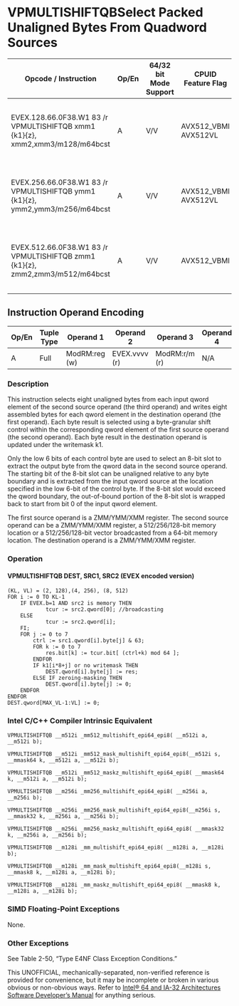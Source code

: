 # VPMULTISHIFTQB**Select Packed Unaligned Bytes From Quadword Sources**

| Opcode / Instruction                                                          | Op/En | 64/32 bit Mode Support | CPUID Feature Flag   | Description                                                                                                               |
| ----------------------------------------------------------------------------- | ----- | ---------------------- | -------------------- | ------------------------------------------------------------------------------------------------------------------------- |
| EVEX.128.66.0F38.W1 83 /r VPMULTISHIFTQB xmm1 {k1}{z}, xmm2,xmm3/m128/m64bcst | A     | V/V                    | AVX512_VBMI AVX512VL | Select unaligned bytes from qwords in xmm3/m128/m64bcst using control bytes in xmm2, write byte results to xmm1 under k1. |
| EVEX.256.66.0F38.W1 83 /r VPMULTISHIFTQB ymm1 {k1}{z}, ymm2,ymm3/m256/m64bcst | A     | V/V                    | AVX512_VBMI AVX512VL | Select unaligned bytes from qwords in ymm3/m256/m64bcst using control bytes in ymm2, write byte results to ymm1 under k1. |
| EVEX.512.66.0F38.W1 83 /r VPMULTISHIFTQB zmm1 {k1}{z}, zmm2,zmm3/m512/m64bcst | A     | V/V                    | AVX512_VBMI          | Select unaligned bytes from qwords in zmm3/m512/m64bcst using control bytes in zmm2, write byte results to zmm1 under k1. |

## Instruction Operand Encoding

| Op/En | Tuple Type | Operand 1     | Operand 2     | Operand 3     | Operand 4 |
| ----- | ---------- | ------------- | ------------- | ------------- | --------- |
| A     | Full       | ModRM:reg (w) | EVEX.vvvv (r) | ModRM:r/m (r) | N/A       |

### Description

This instruction selects eight unaligned bytes from each input qword element of the second source operand (the third operand) and writes eight assembled bytes for each qword element in the destination operand (the first operand). Each byte result is selected using a byte-granular shift control within the corresponding qword element of the first source operand (the second operand). Each byte result in the destination operand is updated under the writemask k1.

Only the low 6 bits of each control byte are used to select an 8-bit slot to extract the output byte from the qword data in the second source operand. The starting bit of the 8-bit slot can be unaligned relative to any byte boundary and is extracted from the input qword source at the location specified in the low 6-bit of the control byte. If the 8-bit slot would exceed the qword boundary, the out-of-bound portion of the 8-bit slot is wrapped back to start from bit 0 of the input qword element.

The first source operand is a ZMM/YMM/XMM register. The second source operand can be a ZMM/YMM/XMM register, a 512/256/128-bit memory location or a 512/256/128-bit vector broadcasted from a 64-bit memory location. The destination operand is a ZMM/YMM/XMM register.

### Operation

#### VPMULTISHIFTQB DEST, SRC1, SRC2 (EVEX encoded version)

```
(KL, VL) = (2, 128),(4, 256), (8, 512)
FOR i := 0 TO KL-1
    IF EVEX.b=1 AND src2 is memory THEN
            tcur := src2.qword[0]; //broadcasting
    ELSE
            tcur := src2.qword[i];
    FI;
    FOR j := 0 to 7
        ctrl := src1.qword[i].byte[j] & 63;
        FOR k := 0 to 7
            res.bit[k] := tcur.bit[ (ctrl+k) mod 64 ];
        ENDFOR
        IF k1[i*8+j] or no writemask THEN
            DEST.qword[i].byte[j] := res;
        ELSE IF zeroing-masking THEN
            DEST.qword[i].byte[j] := 0;
    ENDFOR
ENDFOR
DEST.qword[MAX_VL-1:VL] := 0;

```

### Intel C/C++ Compiler Intrinsic Equivalent

```
VPMULTISHIFTQB __m512i _mm512_multishift_epi64_epi8( __m512i a, __m512i b);

```

```
VPMULTISHIFTQB __m512i _mm512_mask_multishift_epi64_epi8(__m512i s, __mmask64 k, __m512i a, __m512i b);

```

```
VPMULTISHIFTQB __m512i _mm512_maskz_multishift_epi64_epi8( __mmask64 k, __m512i a, __m512i b);

```

```
VPMULTISHIFTQB __m256i _mm256_multishift_epi64_epi8( __m256i a, __m256i b);

```

```
VPMULTISHIFTQB __m256i _mm256_mask_multishift_epi64_epi8(__m256i s, __mmask32 k, __m256i a, __m256i b);

```

```
VPMULTISHIFTQB __m256i _mm256_maskz_multishift_epi64_epi8( __mmask32 k, __m256i a, __m256i b);

```

```
VPMULTISHIFTQB __m128i _mm_multishift_epi64_epi8( __m128i a, __m128i b);

```

```
VPMULTISHIFTQB __m128i _mm_mask_multishift_epi64_epi8(__m128i s, __mmask8 k, __m128i a, __m128i b);

```

```
VPMULTISHIFTQB __m128i _mm_maskz_multishift_epi64_epi8( __mmask8 k, __m128i a, __m128i b);

```

### SIMD Floating-Point Exceptions

None.

### Other Exceptions

See Table 2-50, “Type E4NF Class Exception Conditions.”

This UNOFFICIAL, mechanically-separated, non-verified reference is provided for convenience, but it may be
incomplete or broken in various obvious or non-obvious
ways. Refer to [Intel® 64 and IA-32 Architectures Software Developer’s Manual](https://software.intel.com/en-us/download/intel-64-and-ia-32-architectures-sdm-combined-volumes-1-2a-2b-2c-2d-3a-3b-3c-3d-and-4) for anything serious.
